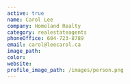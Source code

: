 ```yaml
---
active: true
name: Carol Lee
company: Homeland Realty
category: realestateagents
phoneOffice: 604-723-8789
email: carol@leecarol.ca
image_path:
color:
website:
profile_image_path: /images/person.png
---
```



